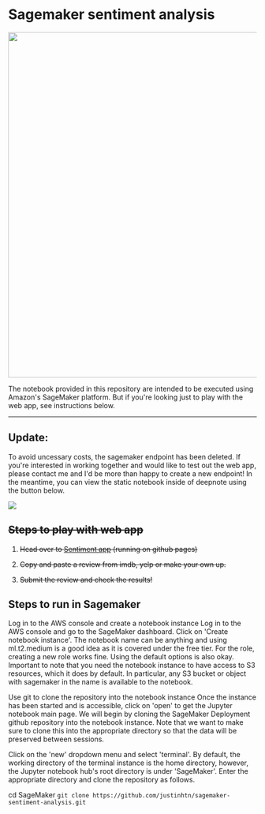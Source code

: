 # Sagemaker sentiment analysis

<img src="https://repository-images.githubusercontent.com/273963529/d0298700-ff15-11ea-84d6-4a198484cab8" width="700" />

The notebook provided in this repository are intended to be executed using Amazon's SageMaker platform. But if you're looking just to play with the web app, see instructions below.

---

 
 ## Update:
To avoid uncessary costs, the sagemaker endpoint has been deleted. If you're interested in working together and would like to test out the web app, please contact me and I'd be more than happy to create a new endpoint! In the meantime, you can view the static notebook inside of deepnote using the button below.
 
 <a href=" https://deepnote.com/project/348acfd6-62f0-4d91-937b-a244079511f1"> <img src="https://beta.deepnote.com/buttons/launch-in-deepnote.svg"> </a>

## ~~Steps to play with web app~~
 
1. ~~Head over to [Sentiment app](https://justinhtn.github.io/sagemaker-sentiment-analysis/) (running on github pages)~~

2. ~~Copy and paste a review from imdb, yelp or make your own up.~~

3. ~~Submit the review and check the results!~~

## Steps to run in Sagemaker

Log in to the AWS console and create a notebook instance
Log in to the AWS console and go to the SageMaker dashboard. Click on 'Create notebook instance'. The notebook name can be anything and using ml.t2.medium is a good idea as it is covered under the free tier. For the role, creating a new role works fine. Using the default options is also okay. Important to note that you need the notebook instance to have access to S3 resources, which it does by default. In particular, any S3 bucket or object with sagemaker in the name is available to the notebook.

Use git to clone the repository into the notebook instance
Once the instance has been started and is accessible, click on 'open' to get the Jupyter notebook main page. We will begin by cloning the SageMaker Deployment github repository into the notebook instance. Note that we want to make sure to clone this into the appropriate directory so that the data will be preserved between sessions.

Click on the 'new' dropdown menu and select 'terminal'. By default, the working directory of the terminal instance is the home directory, however, the Jupyter notebook hub's root directory is under 'SageMaker'. Enter the appropriate directory and clone the repository as follows.

cd SageMaker
`git clone https://github.com/justinhtn/sagemaker-sentiment-analysis.git`
